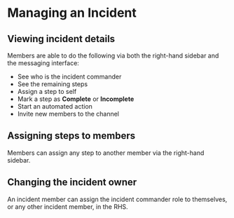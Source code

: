 # Managing an Incident

## Viewing incident details

Members are able to do the following via both the right-hand sidebar and the messaging interface:
- See who is the incident commander
- See the remaining steps
- Assign a step to self
- Mark a step as **Complete** or **Incomplete**
- Start an automated action
- Invite new members to the channel

## Assigning steps to members

Members can assign any step to another member via the right-hand sidebar.

## Changing the incident owner

An incident member can assign the incident commander role to themselves, or any other incident member, in the RHS.
